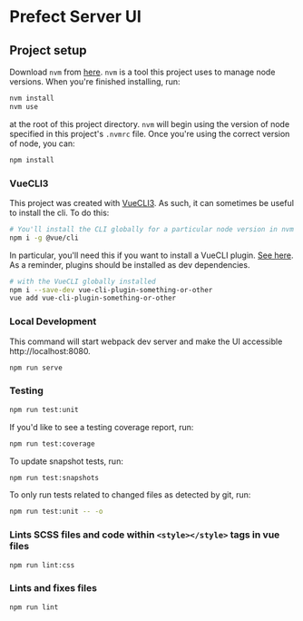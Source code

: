 # Prefect Server UI

## Project setup

Download `nvm` from [here](https://github.com/creationix/nvm#installation). `nvm` is a tool this project uses to manage node versions. When you're finished installing, run:

```bash
nvm install
nvm use
```

at the root of this project directory. `nvm` will begin using the version of node specified in this project's `.nvmrc` file. Once you're using the correct version of node, you can:

```bash
npm install
```

### VueCLI3

This project was created with [VueCLI3](https://cli.vuejs.org/guide/). As such, it can sometimes be useful to install the cli. To do this:

```bash
# You'll install the CLI globally for a particular node version in nvm
npm i -g @vue/cli
```

In particular, you'll need this if you want to install a VueCLI plugin. [See here](https://cli.vuejs.org/guide/plugins-and-presets.html). As a reminder, plugins should be installed as dev dependencies.

```bash
# with the VueCLI globally installed
npm i --save-dev vue-cli-plugin-something-or-other
vue add vue-cli-plugin-something-or-other
```

### Local Development

This command will start webpack dev server and make the UI accessible http://localhost:8080.

```bash
npm run serve
```

### Testing

```bash
npm run test:unit
```

If you'd like to see a testing coverage report, run:

```bash
npm run test:coverage
```

To update snapshot tests, run:

```bash
npm run test:snapshots
```

To only run tests related to changed files as detected by git, run:

```bash
npm run test:unit -- -o
```

### Lints SCSS files and code within `<style></style>` tags in vue files

```bash
npm run lint:css
```

### Lints and fixes files

```bash
npm run lint
```
